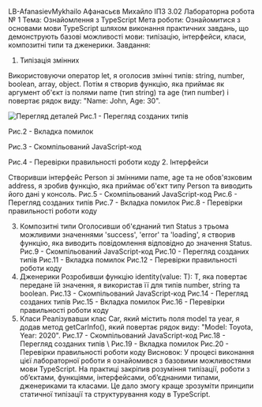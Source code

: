 LB-AfanasievMykhailo
Афанасьєв Михайло IПЗ 3.02
Лабораторна робота № 1
Тема: Ознайомлення з TypeScript
Мета роботи: Ознайомитися з основами мови TypeScript шляхом виконання практичних завдань, що демонструють базові можливості мови: типізацію, інтерфейси, класи, композитні типи та дженерики.
Завдання:
1.	Типізація змінних

Використовуючи оператор let, я оголосив змінні типів: string, number, boolean, array, object. Потім я створив функцію, яка приймає як аргумент об'єкт із полями name (тип string) та age (тип number) і повертає рядок виду: "Name: John, Age: 30".

![Перегляд деталей](images1b/image1.png)
Рис.1 - Перегляд созданих типiв  

Рис.2 - Вкладка помилок  

Рис.3 - Скомпiльований JavaScript-код  

Рис.4 - Перевiрки правильностi роботи коду
2.	Інтерфейси

Створивши iнтерфейс Person зi змiнними name, age та не обов'язковим address, я зробив функцiю, яка приймає об'єкт типу Person та виводить його дані у консоль.  Рис.5 - Скомпiльований JavaScript-код  Рис.6 - Перегляд созданих типiв  Рис.7 - Вкладка помилок  Рис.8 - Перевiрки правильностi роботи коду

3.	Композитні типи
Оголосивши об'єднаний тип Status з трьома можливими значеннями 'success', 'error' та 'loading', я створив функцію, яка виводить повідомлення відповідно до значення Status.
 Рис.9 - Скомпiльований JavaScript-код  Рис.10 - Перегляд созданих типiв  Рис.11 - Вкладка помилок  Рис.12 - Перевiрки правильностi роботи коду
4.	Дженерики
Розробивши функцію identity(value: T): T, яка повертає передане їй значення, я використав її для типів number, string та boolean.  Рис.13 - Скомпiльований JavaScript-код  Рис.14 - Перегляд созданих типiв  Рис.15 - Вкладка помилок  Рис.16 - Перевiрки правильностi роботи коду
5.	Класи
Реалiзувавши клас Car, який мiстить поля model та year, я додав метод getCarInfo(), який повертає рядок виду: "Model: Toyota, Year: 2020".  Рис.17 - Скомпiльований JavaScript-код  Рис.18 - Перегляд созданих типiв \  Рис.19 - Вкладка помилок  Рис.20 - Перевiрки правильностi роботи коду
Висновок: У процесі виконання цієї лабораторної роботи я ознайомився з базовими можливостями мови TypeScript.
На практиці закріпив розуміння типізації, роботи з об’єктами, функціями, інтерфейсами, об’єднаними типами, дженериками та класами.
Це дало змогу краще зрозуміти принципи статичної типізації та структурування коду в TypeScript.
